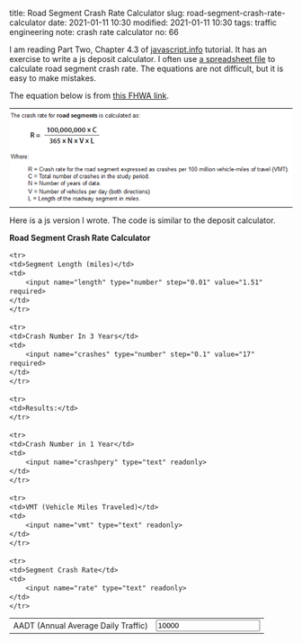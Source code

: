 title: Road Segment Crash Rate Calculator
slug: road-segment-crash-rate-calculator
date: 2021-01-11 10:30
modified: 2021-01-11 10:30
tags: traffic engineering
note: crash rate calculator
no: 66

I am reading Part Two, Chapter 4.3 of 
[javascript.info](javascript.info) tutorial.  It has an exercise to write a js deposit calculator. 
I often use [a spreadsheet file](/files/CrashRateCal.xlsx) to calculate road segment crash rate.
The equations are not difficult, but it is easy to make mistakes.  

The equation below is from [this FHWA link](https://safety.fhwa.dot.gov/local_rural/training/fhwasa1210/s3.cfm). 

<div style="max-width:800px; border-top:1px solid #000; border-bottom:1px solid #000;">
  <img class="img-fluid pb-3" src="/images/crash-rate/eq.png" alt="mvm"> 
</div>

<p class="mt-4">Here is a js version I wrote.  The code is similar to the deposit calculator. </p>

**Road Segment Crash Rate Calculator**

<form name="calculator">
<table>
    <tr>
    <td>AADT (Annual Average Daily Traffic) </td>
    <td>
        <input name="aadt" type="number" value="10000" required>
    </td>
    </tr>

    <tr>
    <td>Segment Length (miles)</td>
    <td>
        <input name="length" type="number" step="0.01" value="1.51" required>
    </td>
    </tr>
    
    <tr>
    <td>Crash Number In 3 Years</td>
    <td>
        <input name="crashes" type="number" step="0.1" value="17" required>
    </td>
    </tr>

    <tr>
    <td>Results:</td>
    </tr>

    <tr>
    <td>Crash Number in 1 Year</td>
    <td>
        <input name="crashpery" type="text" readonly>
    </td>
    </tr>

    <tr>
    <td>VMT (Vehicle Miles Traveled)</td>
    <td>
        <input name="vmt" type="text" readonly>
    </td>
    </tr>

    <tr>
    <td>Segment Crash Rate</td>
    <td>
        <input name="rate" type="text" readonly>
    </td>
    </tr>
</table>
</form>


  <script>

    let form = document.forms.calculator;

    form.aadt.oninput = calculate;
    form.length.oninput = calculate;
    form.crashes.oninput = calculate;
    let days = 365; 

    function numberWithCommas(x) {
        return x.toString().replace(/\B(?=(\d{3})+(?!\d))/g, ",");
    }

    function calculate() { 
        let aadt = +form.aadt.value;
        let length = +form.length.value;
        let crashes = +form.crashes.value; 

        let crashpery = (crashes / 3).toFixed(2);

        form.crashpery.value = crashpery; 

        let vmt = aadt * length * days; 
        vmt = Math.round(vmt); 
        form.vmt.value = numberWithCommas(vmt); 
        
        let rate = crashpery * 100000000 / vmt ;
        form.rate.value = rate.toFixed(1);


    //   if (!interest) return;

    //   let years = form.months.value / 12;
    //   if (!years) return;

    //   let result = Math.round(initial * (1 + interest * years));

    //   let height = result / form.money.value * 100 + 'px';
    //   document.getElementById('height-after').style.height = height;
    //   document.getElementById('money-before').innerHTML = form.money.value;
    //   document.getElementById('money-after').innerHTML = result;
    }

    calculate();
  </script>